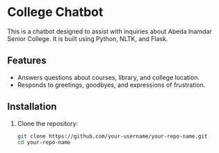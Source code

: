 # College Chatbot

This is a chatbot designed to assist with inquiries about Abeda Inamdar Senior College. It is built using Python, NLTK, and Flask.

## Features
- Answers questions about courses, library, and college location.
- Responds to greetings, goodbyes, and expressions of frustration.

## Installation

1. Clone the repository:
   ```sh
   git clone https://github.com/your-username/your-repo-name.git
   cd your-repo-name
